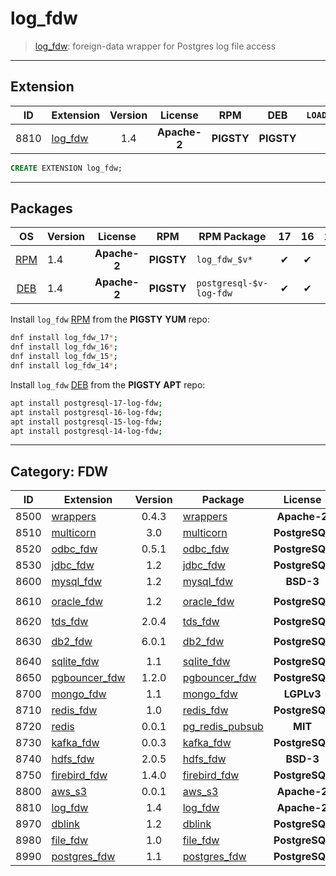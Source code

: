 # log_fdw


> [log_fdw](/https://github.com/aws/postgresql-logfdw): foreign-data wrapper for Postgres log file access


-------

## Extension


| ID | Extension | Version | License | RPM | DEB | `LOAD` | `DYLIB` | `DDL` | `TRUST` | `RELOC` | Requires |
|:--:|-----------|:-------:|:-------:|:---:|:---:|:------:|:-------:|:-----:|:-------:|:-------:|----------|
| 8810 | [log_fdw](https://github.com/aws/postgresql-logfdw) | 1.4 | **<span class="tccyan">Apache-2</span>** | **<span class="tcwarn">PIGSTY</span>** | **<span class="tcwarn">PIGSTY</span>** |  | <span class="tcblue">✔</span> | <span class="tcblue">✔</span> |  |  |  |





```sql
CREATE EXTENSION log_fdw;
```


-----------


## Packages


| OS | Version | License | RPM | RPM Package | 17 | 16 | 15 | 14 | 13 | 12 | Dependency |
|:--:|---------|:-------:|:---:|-------------|:--:|:--:|:--:|:--:|:--:|:--:|------------|
| [RPM](/rpm) | 1.4 | **<span class="tccyan">Apache-2</span>** | **<span class="tcwarn">PIGSTY</span>** | `log_fdw_$v*` | <span class="tcblue">✔</span> | <span class="tcblue">✔</span> | <span class="tcblue">✔</span> | <span class="tcblue">✔</span> |  |  |  |
| [DEB](/deb) | 1.4 | **<span class="tccyan">Apache-2</span>** | **<span class="tcwarn">PIGSTY</span>** | `postgresql-$v-log-fdw` | <span class="tcblue">✔</span> | <span class="tcblue">✔</span> | <span class="tcblue">✔</span> | <span class="tcblue">✔</span> |  |  |  |



Install `log_fdw` [RPM](/rpm) from the **<span class="tcwarn">PIGSTY</span>** **YUM** repo:

```bash
dnf install log_fdw_17*;
dnf install log_fdw_16*;
dnf install log_fdw_15*;
dnf install log_fdw_14*;
```


Install `log_fdw` [DEB](/deb) from the **<span class="tcwarn">PIGSTY</span>** **APT** repo:

```bash
apt install postgresql-17-log-fdw;
apt install postgresql-16-log-fdw;
apt install postgresql-15-log-fdw;
apt install postgresql-14-log-fdw;
```


-----------


## Category: FDW


| ID | Extension | Version | Package | License | RPM | DEB | lang | Tags | Schemas | Requires | `LOAD` | `DYLIB` | `DDL` | `TRUST` | `RELOC` |
|:--:|-----------|:-------:|---------|:-------:|:---:|:---:|:----:|------|---------|----------|:------:|:-------:|:-----:|:-------:|:-------:|
| 8500 | [wrappers](/wrappers) | 0.4.3 | [wrappers](/wrappers) | **<span class="tccyan">Apache-2</span>** | **<span class="tcwarn">PIGSTY</span>** | **<span class="tcwarn">PIGSTY</span>** | Rust | `pgrx` |  |  |  | <span class="tcblue">✔</span> | <span class="tcblue">✔</span> | <span class="tcblue">✔</span> | <span class="tcwarn">✘</span> |
| 8510 | [multicorn](/multicorn) | 3.0 | [multicorn](/multicorn) | **<span class="tcblue">PostgreSQL</span>** | **<span class="tccyan">PGDG</span>** | PGDG |  |  |  |  |  | <span class="tcblue">✔</span> | <span class="tcblue">✔</span> | <span class="tcwarn">✘</span> |  |
| 8520 | [odbc_fdw](/odbc_fdw) | 0.5.1 | [odbc_fdw](/odbc_fdw) | **<span class="tcblue">PostgreSQL</span>** | **<span class="tccyan">PGDG</span>** | PGDG | C |  |  |  |  | <span class="tcblue">✔</span> | <span class="tcblue">✔</span> | <span class="tcwarn">✘</span> | <span class="tcblue">✔</span> |
| 8530 | [jdbc_fdw](/jdbc_fdw) | 1.2 | [jdbc_fdw](/jdbc_fdw) | **<span class="tcblue">PostgreSQL</span>** | **<span class="tccyan">PGDG</span>** | PGDG | C |  |  |  |  | <span class="tcblue">✔</span> | <span class="tcblue">✔</span> | <span class="tcwarn">✘</span> | <span class="tcblue">✔</span> |
| 8600 | [mysql_fdw](/mysql_fdw) | 1.2 | [mysql_fdw](/mysql_fdw) | **<span class="tcblue">BSD-3</span>** | **<span class="tccyan">PGDG</span>** | **<span class="tccyan">PGDG</span>** |  |  |  |  |  | <span class="tcblue">✔</span> | <span class="tcblue">✔</span> | <span class="tcwarn">✘</span> | <span class="tcblue">✔</span> |
| 8610 | [oracle_fdw](/oracle_fdw) | 1.2 | [oracle_fdw](/oracle_fdw) | **<span class="tcblue">PostgreSQL</span>** | **<span class="tccyan">PGDG</span>** | **<span class="tccyan">PGDG</span>** |  | `non-free` |  |  |  | <span class="tcblue">✔</span> | <span class="tcblue">✔</span> | <span class="tcwarn">✘</span> |  |
| 8620 | [tds_fdw](/tds_fdw) | 2.0.4 | [tds_fdw](/tds_fdw) | **<span class="tcblue">PostgreSQL</span>** | **<span class="tccyan">PGDG</span>** | **<span class="tccyan">PGDG</span>** |  |  |  |  |  | <span class="tcblue">✔</span> | <span class="tcblue">✔</span> | <span class="tcwarn">✘</span> | <span class="tcblue">✔</span> |
| 8630 | [db2_fdw](/db2_fdw) | 6.0.1 | [db2_fdw](/db2_fdw) | **<span class="tcblue">PostgreSQL</span>** | **<span class="tccyan">PGDG</span>** | PGDG |  | `non-free` |  |  |  | <span class="tcblue">✔</span> | <span class="tcblue">✔</span> | <span class="tcwarn">✘</span> |  |
| 8640 | [sqlite_fdw](/sqlite_fdw) | 1.1 | [sqlite_fdw](/sqlite_fdw) | **<span class="tcblue">PostgreSQL</span>** | **<span class="tccyan">PGDG</span>** | **<span class="tccyan">PGDG</span>** |  |  |  |  |  | <span class="tcblue">✔</span> | <span class="tcblue">✔</span> | <span class="tcwarn">✘</span> | <span class="tcblue">✔</span> |
| 8650 | [pgbouncer_fdw](/pgbouncer_fdw) | 1.2.0 | [pgbouncer_fdw](/pgbouncer_fdw) | **<span class="tcblue">PostgreSQL</span>** | **<span class="tccyan">PGDG</span>** | PGDG |  |  |  |  |  | <span class="tcblue">✔</span> | <span class="tcblue">✔</span> | <span class="tcwarn">✘</span> |  |
| 8700 | [mongo_fdw](/mongo_fdw) | 1.1 | [mongo_fdw](/mongo_fdw) | **<span class="tcwarn">LGPLv3</span>** | **<span class="tccyan">PGDG</span>** | PGDG |  |  |  |  |  | <span class="tcblue">✔</span> | <span class="tcblue">✔</span> | <span class="tcwarn">✘</span> |  |
| 8710 | [redis_fdw](/redis_fdw) | 1.0 | [redis_fdw](/redis_fdw) | **<span class="tcblue">PostgreSQL</span>** | **<span class="tcwarn">PIGSTY</span>** | **<span class="tcwarn">PIGSTY</span>** | C |  |  |  |  | <span class="tcblue">✔</span> | <span class="tcblue">✔</span> |  |  |
| 8720 | [redis](/redis) | 0.0.1 | [pg_redis_pubsub](/redis) | **<span class="tcblue">MIT</span>** | **<span class="tcwarn">PIGSTY</span>** | **<span class="tcwarn">PIGSTY</span>** | C |  |  |  |  | <span class="tcblue">✔</span> | <span class="tcblue">✔</span> |  | <span class="tcblue">✔</span> |
| 8730 | [kafka_fdw](/kafka_fdw) | 0.0.3 | [kafka_fdw](/kafka_fdw) | **<span class="tcblue">PostgreSQL</span>** | **<span class="tcwarn">PIGSTY</span>** | **<span class="tcwarn">PIGSTY</span>** | C |  |  |  |  | <span class="tcblue">✔</span> | <span class="tcblue">✔</span> | <span class="tcwarn">✘</span> | <span class="tcblue">✔</span> |
| 8740 | [hdfs_fdw](/hdfs_fdw) | 2.0.5 | [hdfs_fdw](/hdfs_fdw) | **<span class="tcblue">BSD-3</span>** | **<span class="tccyan">PGDG</span>** | PGDG |  |  |  |  |  | <span class="tcblue">✔</span> | <span class="tcblue">✔</span> | <span class="tcwarn">✘</span> |  |
| 8750 | [firebird_fdw](/firebird_fdw) | 1.4.0 | [firebird_fdw](/firebird_fdw) | **<span class="tcblue">PostgreSQL</span>** | **<span class="tcwarn">PIGSTY</span>** | PIGSTY | C |  |  |  |  | <span class="tcblue">✔</span> | <span class="tcblue">✔</span> | <span class="tcwarn">✘</span> | <span class="tcblue">✔</span> |
| 8800 | [aws_s3](/aws_s3) | 0.0.1 | [aws_s3](/aws_s3) | **<span class="tccyan">Apache-2</span>** | **<span class="tcwarn">PIGSTY</span>** | **<span class="tcwarn">PIGSTY</span>** | SQL |  |  |  |  | <span class="tcwarn">✘</span> | <span class="tcblue">✔</span> | <span class="tcwarn">✘</span> | <span class="tcblue">✔</span> |
| 8810 | [log_fdw](/log_fdw) | 1.4 | [log_fdw](/log_fdw) | **<span class="tccyan">Apache-2</span>** | **<span class="tcwarn">PIGSTY</span>** | **<span class="tcwarn">PIGSTY</span>** | C |  |  |  |  | <span class="tcblue">✔</span> | <span class="tcblue">✔</span> |  |  |
| 8970 | [dblink](/dblink) | 1.2 | [dblink](/dblink) | **<span class="tcblue">PostgreSQL</span>** | **<span class="tcblue">CONTRIB</span>** | **<span class="tcblue">CONTRIB</span>** | C |  |  |  |  | <span class="tcblue">✔</span> | <span class="tcblue">✔</span> | <span class="tcwarn">✘</span> |  |
| 8980 | [file_fdw](/file_fdw) | 1.0 | [file_fdw](/file_fdw) | **<span class="tcblue">PostgreSQL</span>** | **<span class="tcblue">CONTRIB</span>** | **<span class="tcblue">CONTRIB</span>** | C |  |  |  |  | <span class="tcblue">✔</span> | <span class="tcblue">✔</span> | <span class="tcwarn">✘</span> |  |
| 8990 | [postgres_fdw](/postgres_fdw) | 1.1 | [postgres_fdw](/postgres_fdw) | **<span class="tcblue">PostgreSQL</span>** | **<span class="tcblue">CONTRIB</span>** | **<span class="tcblue">CONTRIB</span>** | C |  |  |  |  | <span class="tcblue">✔</span> | <span class="tcblue">✔</span> | <span class="tcwarn">✘</span> |  |



